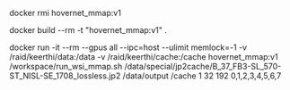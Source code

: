 
docker rmi hovernet_mmap:v1
		
docker build --rm -t "hovernet_mmap:v1" .

docker run -it --rm --gpus all --ipc=host --ulimit memlock=-1 -v /raid/keerthi/data:/data -v /raid/keerthi/cache:/cache hovernet_mmap:v1 /workspace/run_wsi_mmap.sh /data/special/jp2cache/B_37_FB3-SL_570-ST_NISL-SE_1708_lossless.jp2 /data/output /cache 1 32 192 0,1,2,3,4,5,6,7